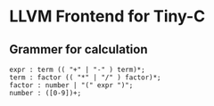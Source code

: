 # LLVM Frontend for Tiny-C

## Grammer for calculation

```
expr : term (( "+" | "-" ) term)*;
term : factor (( "*" | "/" ) factor)*;
factor : number | "(" expr ")";
number : ([0-9])+;
```